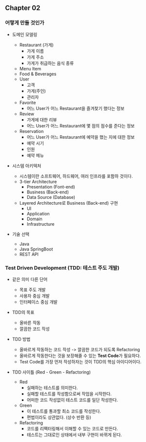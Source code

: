## Chapter 02
### 어떻게 만들 것인가
* 도메인 모델링
    - Restaurant (가게)
        + 가게 이름
        + 가게 주소
        + 가게가 취급하는 음식 종류
    - Menu Item
    - Food & Beverages
    - User
        + 고객
        + 가게(주인)
        + 관리자
    - Favorite
        + 어느 User가 어느 Restaurant을 즐겨찾기 했다는 정보
    - Review
        + 가게에 대한 리뷰
        + 어느 User가 어느 Restaurant에 몇 점의 점수를 준다는 정보
    - Reservation
        + 어느 User가 어느 Restaurant에 예약을 했는 지에 대한 정보
        + 예약 시기
        + 인원
        + 예약 메뉴

* 시스템 아키텍처
    - 시스템이란 소프트웨어, 하드웨어, 여러 인프라를 포함하 것이다.
    - 3-tier Architecture
        + Presentation (Font-end)
        + Business (Back-end)
        + Data Source (Database)
    - Layered Architecture로 Business (Back-end) 구현
        + UI 
        + Application
        + Domain
        + Infrastructure
        
* 기술 선택
    - Java
    - Java SpringBoot
    - REST API

### Test Driven Development (TDD: 테스트 주도 개발)
* 같은 의미 다른 단어
    - 목표 주도 개발
    - 사용자 중심 개발
    - 인터페이스 중심 개발

* TDD의 목표
    - 올바른 작동
    - 깔끔한 코드 작성

* TDD 방법
    - 올바르게 작동하는 코드 작성 -> 깔끔한 코드가 되도록 Refactoring 
    - 올바르게 작동한다는 것을 보장해줄 수 있는 **Test Code**가 필요하다.
    - Test Code를 가장 먼저 작성하자는 것이 TDD의 핵심 아이디어이다.
* TDD 사이틀 (Red - Green - Refactoring)
    - Red
        + 실패하는 테스트를 의미한다.
        + 실패할 테스트를 작성함으로써 작업을 시작한다.
        + 어떠한 코드 작성없이 테스트 코드를 일단 작성한다.
    - Green
        + 이 테스트를 통과할 최소 코드를 작성한다.
        + 편법이라도 상관없다. (상수 반환 등)
    - Refactoring
        + 코드를 리팩터링해서 이해할 수 있는 코드로 만든다.
        + 테스트는 그대로인 상태에서 내부 구현이 바뀌게 된다.